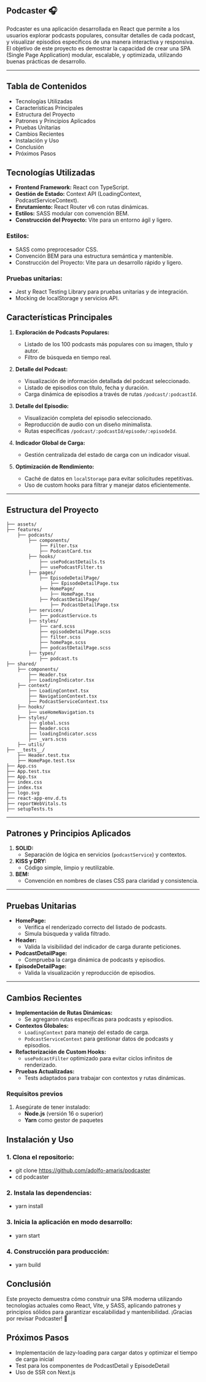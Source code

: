 ## Podcaster 🎧

Podcaster es una aplicación desarrollada en React que permite a los usuarios explorar podcasts populares, consultar detalles de cada podcast, y visualizar episodios específicos de una manera interactiva y responsiva. El objetivo de este proyecto es demostrar la capacidad de crear una SPA (Single Page Application) modular, escalable, y optimizada, utilizando buenas prácticas de desarrollo.

--- 

## Tabla de Contenidos

- Tecnologías Utilizadas
- Características Principales
- Estructura del Proyecto
- Patrones y Principios Aplicados
- Pruebas Unitarias
- Cambios Recientes
- Instalación y Uso
- Conclusión
- Próximos Pasos

## Tecnologías Utilizadas
- **Frontend Framework:** React con TypeScript.
- **Gestión de Estado:** Context API (LoadingContext, PodcastServiceContext).
- **Enrutamiento:** React Router v6 con rutas dinámicas.
- **Estilos:** SASS modular con convención BEM.
- **Construcción del Proyecto:** Vite para un entorno ágil y ligero.

### Estilos:
- SASS como preprocesador CSS.
- Convención BEM para una estructura semántica y mantenible.
- Construcción del Proyecto: Vite para un desarrollo rápido y ligero.

### Pruebas unitarias:
- Jest y React Testing Library para pruebas unitarias y de integración.
- Mocking de localStorage y servicios API.

## Características Principales
1. **Exploración de Podcasts Populares:**
   - Listado de los 100 podcasts más populares con su imagen, título y autor.
   - Filtro de búsqueda en tiempo real.

2. **Detalle del Podcast:**
   - Visualización de información detallada del podcast seleccionado.
   - Listado de episodios con título, fecha y duración.
   - Carga dinámica de episodios a través de rutas `/podcast/:podcastId`.

3. **Detalle del Episodio:**
   - Visualización completa del episodio seleccionado.
   - Reproducción de audio con un diseño minimalista.
   - Rutas específicas `/podcast/:podcastId/episode/:episodeId`.

4. **Indicador Global de Carga:**
   - Gestión centralizada del estado de carga con un indicador visual.

5. **Optimización de Rendimiento:**
   - Caché de datos en `localStorage` para evitar solicitudes repetitivas.
   - Uso de custom hooks para filtrar y manejar datos eficientemente.

---


## Estructura del Proyecto

```
├── assets/
├── features/
    ├── podcasts/
        ├── components/
            ├── Filter.tsx
            ├── PodcastCard.tsx
        ├── hooks/
            ├── usePodcastDetails.ts
            ├── usePodcastFilter.ts
        ├── pages/
            ├── EpisodeDetailPage/
                ├── EpisodeDetailPage.tsx
            ├── HomePage/
                ├── HomePage.tsx
            ├── PodcastDetailPage/
                ├── PodcastDetailPage.tsx
        ├── services/
            ├── podcastService.ts
        ├── styles/
            ├── card.scss
            ├── episodeDetailPage.scss
            ├── filter.scss
            ├── homePage.scss
            ├── podcastDetailPage.scss
        ├── types/
            ├── podcast.ts
├── shared/
    ├── components/
        ├── Header.tsx
        ├── LoadingIndicator.tsx
    ├── context/
        ├── LoadingContext.tsx
        ├── NavigationContext.tsx
        ├── PodcastServiceContext.tsx
    ├── hooks/
        ├── useHomeNavigation.ts
    ├── styles/
        ├── global.scss
        ├── header.scss
        ├── loadingIndicator.scss
        ├── _vars.scss
    ├── utils/
├── __tests__/
    ├── Header.test.tsx
    ├── HomePage.test.tsx
├── App.css
├── App.test.tsx
├── App.tsx
├── index.css
├── index.tsx
├── logo.svg
├── react-app-env.d.ts
├── reportWebVitals.ts
├── setupTests.ts

```

---

## Patrones y Principios Aplicados
1. **SOLID:**
   - Separación de lógica en servicios (`podcastService`) y contextos.
2. **KISS y DRY:**
   - Código simple, limpio y reutilizable.
3. **BEM:**
   - Convención en nombres de clases CSS para claridad y consistencia.

---

## Pruebas Unitarias
- **HomePage:**
  - Verifica el renderizado correcto del listado de podcasts.
  - Simula búsqueda y valida filtrado.
- **Header:**
  - Valida la visibilidad del indicador de carga durante peticiones.
- **PodcastDetailPage:**
  - Comprueba la carga dinámica de podcasts y episodios.
- **EpisodeDetailPage:**
  - Valida la visualización y reproducción de episodios.

---



## Cambios Recientes
- **Implementación de Rutas Dinámicas:**
  - Se agregaron rutas específicas para podcasts y episodios.
- **Contextos Globales:**
  - `LoadingContext` para manejo del estado de carga.
  - `PodcastServiceContext` para gestionar datos de podcasts y episodios.
- **Refactorización de Custom Hooks:**
  - `usePodcastFilter` optimizado para evitar ciclos infinitos de renderizado.
- **Pruebas Actualizadas:**
  - Tests adaptados para trabajar con contextos y rutas dinámicas.


### **Requisitos previos**

1. Asegúrate de tener instalado:
   - **Node.js** (versión 16 o superior)
   - **Yarn** como gestor de paquetes

## Instalación y Uso

### 1. Clona el repositorio:

- git clone https://github.com/adolfo-amaris/podcaster
- cd podcaster

### 2. Instala las dependencias:

- yarn install

### 3. Inicia la aplicación en modo desarrollo:

- yarn start

### 4. Construcción para producción:

- yarn build


## Conclusión
Este proyecto demuestra cómo construir una SPA moderna utilizando tecnologías actuales como React, Vite, y SASS, aplicando patrones y principios sólidos para garantizar escalabilidad y mantenibilidad. ¡Gracias por revisar Podcaster! 🎉

## Próximos Pasos
- Implementación de lazy-loading para cargar datos y optimizar el tiempo de carga inicial
- Test para los componentes de PodcastDetail y EpisodeDetail
- Uso de SSR con Next.js
